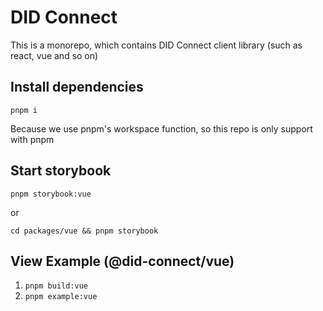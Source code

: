 # DID Connect
This is a monorepo, which contains DID Connect client library (such as react, vue and so on)

## Install dependencies
`pnpm i`

Because we use pnpm's workspace function, so this repo is only support with pnpm

## Start storybook
`pnpm storybook:vue`

or

`cd packages/vue && pnpm storybook`

## View Example (@did-connect/vue)
1. `pnpm build:vue`
2. `pnpm example:vue`
